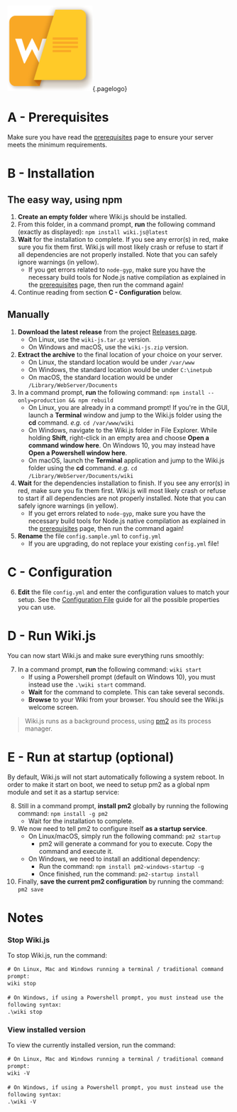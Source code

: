 <!-- TITLE: Install -->
<!-- SUBTITLE: How to install Wiki.js on your server -->
![Wiki](/uploads/page-icons/wiki.png "Wiki"){.pagelogo}
# A - Prerequisites
Make sure you have read the [prerequisites](prerequisites) page to ensure your server meets the minimum requirements.

# B - Installation
## The easy way, using npm
1. **Create an empty folder** where Wiki.js should be installed.
2. From this folder, in a command prompt, **run** the following command (exactly as displayed): `npm install wiki.js@latest`
3. **Wait** for the installation to complete. If you see any error(s) in red, make sure you fix them first. Wiki.js will most likely crash or refuse to start if all dependencies are not properly installed. Note that you can safely ignore warnings (in yellow).
	- If you get errors related to `node-gyp`, make sure you have the necessary build tools for Node.js native compilation as explained in the [prerequisites](prerequisites) page, then run the command again!
4. Continue reading from section **C - Configuration** below.

## Manually
1. **Download the latest release** from the project [Releases page](https://github.com/Requarks/wiki/releases).
	- On Linux, use the `wiki-js.tar.gz` version.
	- On Windows and macOS, use the `wiki-js.zip` version.
2. **Extract the archive** to the final location of your choice on your server.
	- On Linux, the standard location would be under `/var/www`
	- On Windows, the standard location would be under `C:\inetpub`
	- On macOS, the standard location would be under `/Library/WebServer/Documents`
3. In a command prompt, **run** the following command: `npm install --only=production && npm rebuild`
	- On Linux, you are already in a command prompt! If you're in the GUI, launch a **Terminal** window and jump to the Wiki.js folder using the **cd** command. *e.g.* `cd /var/www/wiki`
	- On Windows, navigate to the Wiki.js folder in File Explorer. While holding **Shift**, right-click in an empty area and choose **Open a command window here**. On Windows 10, you may instead have **Open a Powershell window here**.
	- On macOS, launch the **Terminal** application and jump to the Wiki.js folder using the **cd** command. *e.g.* `cd /Library/WebServer/Documents/wiki`
4. **Wait** for the dependencies installation to finish. If you see any error(s) in red, make sure you fix them first. Wiki.js will most likely crash or refuse to start if all dependencies are not properly installed. Note that you can safely ignore warnings (in yellow).
	- If you get errors related to `node-gyp`, make sure you have the necessary build tools for Node.js native compilation as explained in the [prerequisites](prerequisites) page, then run the command again!
5. **Rename** the file `config.sample.yml` to `config.yml`
	- If you are upgrading, do not replace your existing `config.yml` file!

# C - Configuration
6. **Edit** the file `config.yml` and enter the configuration values to match your setup. See the [Configuration File](install/configuration) guide for all the possible properties you can use.

# D - Run Wiki.js
You can now start Wiki.js and make sure everything runs smoothly:

7. In a command prompt, **run** the following command: `wiki start`
	- If using a Powershell prompt (default on Windows 10), you must instead use the `.\wiki start` command.
	- **Wait** for the command to complete. This can take several seconds.
	- **Browse** to your Wiki from your browser. You should see the Wiki.js welcome screen.

> Wiki.js runs as a background process, using [pm2](http://pm2.keymetrics.io/) as its process manager.

# E - Run at startup (optional)
By default, Wiki.js will not start automatically following a system reboot. In order to make it start on boot, we need to setup pm2 as a global npm module and set it as a startup service:

8. Still in a command prompt, **install pm2** globally by running the following command: `npm install -g pm2`
	- Wait for the installation to complete.
9. We now need to tell pm2 to configure itself **as a startup service**.
	- On Linux/macOS, simply run the following command: `pm2 startup`
		- pm2 will generate a command for you to execute. Copy the command and execute it.
	- On Windows, we need to install an additional dependency:
		- Run the command: `npm install pm2-windows-startup -g`
		- Once finished, run the command: `pm2-startup install`
10. Finally, **save the current pm2 configuration** by running the command: `pm2 save`

# Notes
### Stop Wiki.js
To stop Wiki.js, run the command: 
```shell
# On Linux, Mac and Windows running a terminal / traditional command prompt:
wiki stop

# On Windows, if using a Powershell prompt, you must instead use the following syntax:
.\wiki stop
```

### View installed version
To view the currently installed version, run the command:  
```shell
# On Linux, Mac and Windows running a terminal / traditional command prompt:
wiki -V

# On Windows, if using a Powershell prompt, you must instead use the following syntax:
.\wiki -V
```
